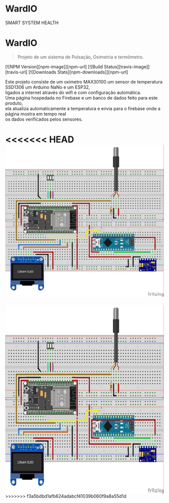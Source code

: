 # WardIO
SMART SYSTEM HEALTH
# WardIO
> Projeto de um sistema de Pulsação, Oximetria e termômetro.

[![NPM Version][npm-image]][npm-url]
[![Build Status][travis-image]][travis-url]
[![Downloads Stats][npm-downloads]][npm-url]

Este projeto consiste de um oximetro MAX30100 um sensor de temperatura SSD1306 um Arduino NaNo e um ESP32,</br> 
ligados a internet através do wifi e com configuração automática.</br>
Uma página hospedada no Firebase e um banco de dados feito para este produto,</br>
ela atualiza automaticamente a temperatura e envia para o firebase onde a página mostra em tempo real </br>
os dados verificados pelos sensores.

<<<<<<< HEAD
![](https://github.com/alcamilo/WardIO/blob/master/Imagens/WardIONano_bb.jpg)
=======
<img src="./Imagens/WardIONano_bb.jpg" width="600" height="600" align="center"/>
>>>>>>> f3a5bdbd1afb624adabcf41039b060f9a8a55d1d


